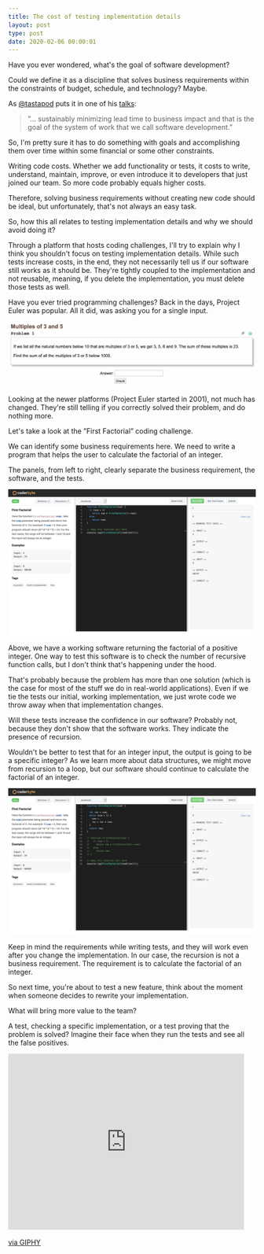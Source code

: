 ```yaml
---
title: The cost of testing implementation details
layout: post
type: post
date: 2020-02-06 00:00:01
---
```


Have you ever wondered, what's the goal of software development?

Could we define it as a discipline that solves business requirements within the constraints of budget, schedule, and technology? Maybe.

As [@tastapod](https://twitter.com/tastapod) puts it in one of his [talks](https://www.youtube.com/watch?v=4Y0tOi7QWqM):

> ”... sustainably minimizing lead time to business impact and that is the goal of the system of work that we call software development.”

So, I'm pretty sure it has to do something with goals and accomplishing them over time within some financial or some other constraints.

Writing code costs. Whether we add functionality or tests, it costs to write, understand, maintain, improve, or even introduce it to developers that just joined our team. So more code probably equals higher costs.

Therefore, solving business requirements without creating new code should be ideal, but unfortunately, that's not always an easy task.

So, how this all relates to testing implementation details and why we should avoid doing it?

Through a platform that hosts coding challenges, I'll try to explain why I think you shouldn't focus on testing implementation details.
While such tests increase costs, in the end, they not necessarily tell us if our software still works as it should be. They're tightly coupled to the implementation and not reusable, meaning, if you delete the implementation, you must delete those tests as well.

Have you ever tried programming challenges? Back in the days, Project Euler was popular. All it did, was asking you for a single input.

![Project Euler interface](/assets/posts/images/2020-02-05/euler.jpg)

Looking at the newer platforms (Project Euler started in 2001), not much has changed. They're still telling if you correctly solved their problem, and do nothing more.

Let's take a look at the ”First Factorial” coding challenge.

We can identify some business requirements here. We need to write a program that helps the user to calculate the factorial of an integer.

The panels, from left to right, clearly separate the business requirement, the software, and the tests.

![Codebite recursion](/assets/posts/images/2020-02-05/recursion.jpg)

Above, we have a working software returning the factorial of a positive integer. One way to test this software is to check the number of recursive function calls, but I don't think that's happening under the hood.

That's probably because the problem has more than one solution (which is the case for most of the stuff we do in real-world applications). Even if we tie the tests our initial, working implementation, we just wrote code we throw away when that implementation changes.

Will these tests increase the confidence in our software? Probably not, because they don't show that the software works. They indicate the presence of recursion.

Wouldn't be better to test that for an integer input, the output is going to be a specific integer? As we learn more about data structures, we might move from recursion to a loop, but our software should continue to calculate the factorial of an integer.

![Codebite loop](/assets/posts/images/2020-02-05/loop.jpg)

Keep in mind the requirements while writing tests, and they will work even after you change the implementation. In our case, the recursion is not a business requirement. The requirement is to calculate the factorial of an integer.

So next time, you're about to test a new feature, think about the moment when someone decides to rewrite your implementation.

What will bring more value to the team?

A test, checking a specific implementation, or a test proving that the problem is solved?
Imagine their face when they run the tests and see all the false positives.

<iframe src="https://giphy.com/embed/6229k5h1JkuvS" width="480" height="358" frameBorder="0" class="giphy-embed" allowFullScreen></iframe><p><a href="https://giphy.com/gifs/star-trek-trouble-with-tribbles-kirk-gets-shitted-on-by-6229k5h1JkuvS">via GIPHY</a></p>
